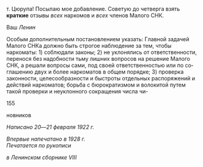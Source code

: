 т. Цюрупа! Посылаю мое добавление. Советую до четверга взять **краткие** отзывы _всех_ наркомов и _всех_ членов Малого СНК.

Ваш _Ленин_

Особым дополнительным постановлением указать: Главной задачей Малого СНКа должно быть строгое наблюдение за тем, чтобы наркоматы: 1) соблюдали законы; 2) не уклонялись от ответственности, перенося без надобности тьму лишних вопросов на решение Малого СНК, а решали вопросы сами, под своей ответственностью или по со­глашению двух и более наркоматов в общем порядке; 3) проверка законности, целесо­образности и быстроты отдельных распоряжений и действий наркоматов; борьба с бю­рократизмом и волокитой путем такой проверки и неуклонного сокращения числа чи-

155

новников

_Написано 20_—_21 февраля 1922 г._

_Впервые напечатано в 1928 г.                                                                   Печатается по рукописи_

_в Ленинском сборнике_ _VIII_